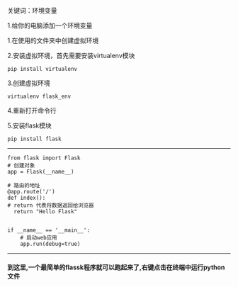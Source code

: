 关键词：环境变量



<p>1.给你的电脑添加一个环境变量<p>
<p>1.在使用的文件夹中创建虚拟环境</p>
<p>2.安装虚拟环境，首先需要安装virtualenv模块</p>
 
    pip install virtualenv
    
<p>3.创建虚拟环境</p>
 
    virtualenv flask_env
    
<p>4.重新打开命令行</p>
<p>5.安装flask模块</p>

    pip install flask
   
<hr>

    
    from flask import Flask 
    # 创建对象
    app = Flask(__name__)

    # 路由的地址
    @app.route('/')
    def index():
    # return 代表将数据返回给浏览器
      return "Hello Flask"


    if __name__ == '__main__':
        # 启动web应用
        app.run(debug=true)

<hr>
<h4>到这里,一个最简单的flassk程序就可以跑起来了,右键点击在终端中运行python文件</h4>
